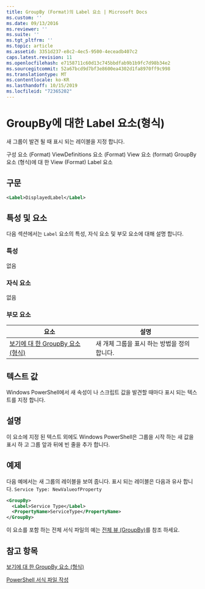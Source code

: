 ```yaml
---
title: GroupBy (Format)의 Label 요소 | Microsoft Docs
ms.custom: ''
ms.date: 09/13/2016
ms.reviewer: ''
ms.suite: ''
ms.tgt_pltfrm: ''
ms.topic: article
ms.assetid: 3351d237-e8c2-4ec5-9500-4eceadb407c2
caps.latest.revision: 11
ms.openlocfilehash: e7158711c60d13c745bbdfab9b1b9fc7d98b34e2
ms.sourcegitcommit: 52a67bcd9d7bf3e8600ea4302d1fa8970ff9c998
ms.translationtype: MT
ms.contentlocale: ko-KR
ms.lasthandoff: 10/15/2019
ms.locfileid: "72365202"
---
```

# <a name="label-element-for-groupby-format"></a>GroupBy에 대한 Label 요소(형식)

새 그룹이 발견 될 때 표시 되는 레이블을 지정 합니다.

구성 요소 (Format) ViewDefinitions 요소 (Format) View 요소 (format) GroupBy 요소 (형식)에 대 한 View (Format) Label 요소

## <a name="syntax"></a>구문

```xml
<Label>DisplayedLabel</Label>
```

## <a name="attributes-and-elements"></a>특성 및 요소

다음 섹션에서는 `Label` 요소의 특성, 자식 요소 및 부모 요소에 대해 설명 합니다.

### <a name="attributes"></a>특성

없음

### <a name="child-elements"></a>자식 요소

없음

### <a name="parent-elements"></a>부모 요소

|요소|설명|
|-------------|-----------------|
|[보기에 대 한 GroupBy 요소 (형식)](./groupby-element-for-view-format.md)|새 개체 그룹을 표시 하는 방법을 정의 합니다.|

## <a name="text-value"></a>텍스트 값

Windows PowerShell에서 새 속성이 나 스크립트 값을 발견할 때마다 표시 되는 텍스트를 지정 합니다.

## <a name="remarks"></a>설명

이 요소에 지정 된 텍스트 외에도 Windows PowerShell은 그룹을 시작 하는 새 값을 표시 하 고 그룹 앞과 뒤에 빈 줄을 추가 합니다.

## <a name="example"></a>예제

다음 예에서는 새 그룹의 레이블을 보여 줍니다. 표시 되는 레이블은 다음과 유사 합니다. `Service Type: NewValueofProperty`

```xml
<GroupBy>
  <Label>Service Type</Label>
  <PropertyName>ServiceType</PropertyName>
</GroupBy>

```

이 요소를 포함 하는 전체 서식 파일의 예는 [전체 뷰 (GroupBy)](./wide-view-groupby.md)를 참조 하세요.

## <a name="see-also"></a>참고 항목

[보기에 대 한 GroupBy 요소 (형식)](./groupby-element-for-view-format.md)

[PowerShell 서식 파일 작성](./writing-a-powershell-formatting-file.md)
